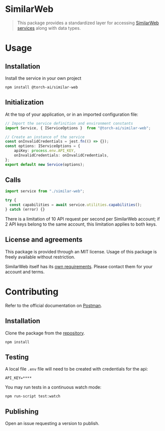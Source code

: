 # SimilarWeb

> This package provides a standardized layer for accessing [SimilarWeb services](https://www.similarweb.com/corp/developer/) along with data types.

# Usage

## Installation

Install the service in your own project

```
npm install @torch-ai/similar-web
```

## Initialization

At the top of your application, or in an imported configuration file:

```ts
// Import the service definition and environment constants
import Service, { IServiceOptions }  from "@torch-ai/similar-web";

// Create an instance of the service
const onInvalidCredentials = jest.fn(() => {});
const options: IServiceOptions = {
    apiKey: process.env.API_KEY,
    onInvalidCredentials: onInvalidCredentials,
};
export default new Service(options);
```

## Calls

```ts
import service from "./similar-web";

try {
  const capabilities = await service.utilities.capabilities();
} catch (error) {}
```

There is a limitation of 10 API request per second per SimilarWeb account; if 2 API keys belong to the same account,
this limitation applies to both keys.

## License and agreements

This package is provided through an MIT license. Usage of this package is freely available without restriction.

SimilarWeb itself has its [own requirements](https://www.similarweb.com/corp/legal/terms/). Please contact them for your account and terms.

# Contributing

Refer to the official documentation on [Postman](https://documenter.getpostman.com/view/5388671/RzfcNs8W?version=latest).

## Installation

Clone the package from the [repository]().

```
npm install
```

## Testing

A local file `.env` file will need to be created with credentials for the api:

```text
API_KEY=****
```

You may run tests in a continuous watch mode:

```
npm run-script test:watch
```

## Publishing

Open an issue requesting a version to publish.
